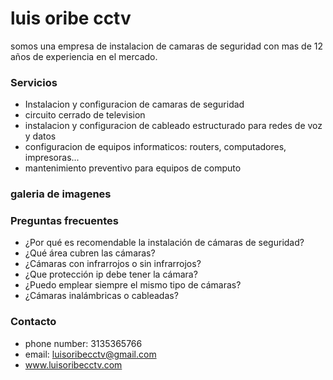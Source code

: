 # luis oribe cctv

somos una empresa de instalacion de camaras de seguridad con mas de 12 años de experiencia en el mercado.

### Servicios

- Instalacion y configuracion de camaras de seguridad
- circuito cerrado de television
- instalacion y configuracion de cableado estructurado para redes de voz y datos
- configuracion de equipos informaticos: routers, computadores, impresoras...
- mantenimiento preventivo para equipos de computo

### galeria de imagenes

### Preguntas frecuentes

- ¿Por qué es recomendable la instalación de cámaras de seguridad?
- ¿Qué área cubren las cámaras?
- ¿Cámaras con infrarrojos o sin infrarrojos?
- ¿Que protección ip debe tener la cámara?
- ¿Puedo emplear siempre el mismo tipo de cámaras?
- ¿Cámaras inalámbricas o cableadas?

### Contacto 

- phone number: 3135365766
- email: luisoribecctv@gmail.com
- www.luisoribecctv.com
